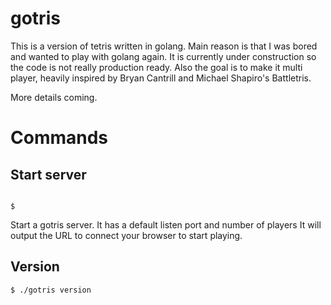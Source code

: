 # gotris

This is a version of tetris written in golang. Main reason is that I was bored
and wanted to play with golang again. It is currently under construction so the
code is not really production ready. Also the goal is to make it multi player,
heavily inspired by Bryan Cantrill and Michael Shapiro's Battletris.

More details coming.

# Commands

## Start server

```$ ./gotris start

$
```

Start a gotris server. It has a default listen port and number of players
It will output the URL to connect your browser to start playing.

## Version

`$ ./gotris version`
